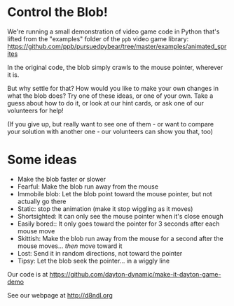 
# Control the Blob!

We're running a small demonstration of video game code in Python that's lifted from 
the "examples" folder of the `ppb` video game library: 
https://github.com/ppb/pursuedpybear/tree/master/examples/animated_sprites 

In the original code, the blob simply crawls to the mouse pointer, wherever it is.

But why settle for that?  How would you like to make your own changes in what the 
blob does?  Try one of these ideas, or one of your own.  Take a guess about how to 
do it, or look at our hint cards, or ask one of our volunteers for help!

(If you give up, but really want to see one of them - or want to compare your solution 
with another one - our volunteers can show you that, too)

# Some ideas 

- Make the blob faster or slower 
- Fearful: Make the blob run away from the mouse
- Immobile blob: Let the blob point toward the mouse pointer, but not actually go there 
- Static: stop the animation (make it stop wiggling as it moves)
- Shortsighted: It can only see the mouse pointer when it's close enough
- Easily bored:: It only goes toward the pointer for 3 seconds after each mouse move
- Skittish: Make the blob run away from the mouse for a second after the mouse moves... *then* move toward it
- Lost: Send it in random directions, not toward the pointer 
- Tipsy: Let the blob seek the pointer... in a wiggly line 

Our code is at https://github.com/dayton-dynamic/make-it-dayton-game-demo 

See our webpage at http://d8ndl.org